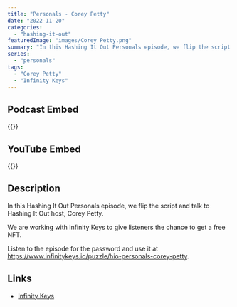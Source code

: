 ```yaml
---
title: "Personals - Corey Petty"
date: "2022-11-20"
categories: 
  - "hashing-it-out"
featuredImage: "images/Corey Petty.png"
summary: "In this Hashing It Out Personals episode, we flip the script and talk to Hashing It Out host, Corey Petty."
series:
  - "personals"
tags:
  - "Corey Petty"
  - "Infinity Keys"
---
```


## Podcast Embed
{{<podcast-embed url="https://embed.sounder.fm/play/492846">}}

## YouTube Embed
{{<youtube zOQfC87eCS8>}}

## Description
In this Hashing It Out Personals episode, we flip the script and talk to Hashing It Out host, Corey Petty.

We are working with Infinity Keys to give listeners the chance to get a free NFT. 

Listen to the episode for the password and use it at https://www.infinitykeys.io/puzzle/hio-personals-corey-petty.

## Links 
- [Infinity Keys](https://www.infinitykeys.io/puzzle/hio-personals-corey-petty)
